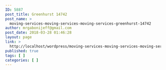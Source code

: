 ```yaml
---
ID: 5887
post_title: Greenhurst 14742
post_name: >
  moving-services-moving-services-moving-services-greenhurst-14742
author: mrgabonijeff@gmail.com
post_date: 2018-03-28 01:46:28
layout: page
link: >
  http://localhost/wordpress/moving-services-moving-services-moving-services-greenhurst-14742/
published: true
tags: [ ]
categories: [ ]
---
```

